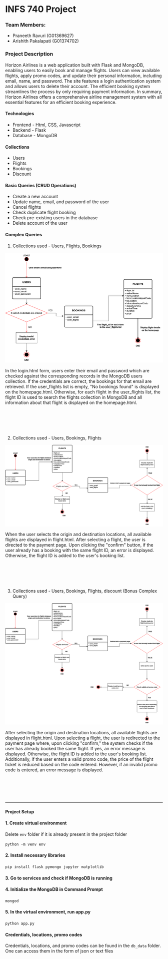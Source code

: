 # INFS 740 Project

### Team Members:
* Praneeth Ravuri (G01369627)
* Arishith Pakalapati (G01374702)


### Project Description

Horizon Airlines is a web application built with Flask and MongoDB, enabling users to easily book and manage flights. Users can view available flights, apply promo codes, and update their personal information, including email, name, and password. The site features a login authentication system and allows users to delete their account. The efficient booking system streamlines the process by only requiring payment information. In summary, Horizon Airlines offers a comprehensive airline management system with all essential features for an efficient booking experience.

#### Technologies
* Frontend - Html, CSS, Javascript
* Backend - Flask
* Database - MongoDB

#### Collections
* Users
* Flights
* Bookings
* Discount

#### Basic Queries (CRUD Operations)
* Create a new account
* Update name, email, and password of the user
* Cancel flights
* Check duplicate flight booking
* Check pre-existing users in the database
* Delete account of the user

#### Complex Queries
1. Collections used - Users, Flights, Bookings
<div>
<img src="./documentation_images/complex_query_1.png" alt="">
<p>
In the login.html form, users enter their email and password which are checked against the corresponding records in the MongoDB users collection. If the credentials are correct, the bookings for that email are retrieved. If the user_flights list is empty, "No bookings found" is displayed on the homepage.html. Otherwise, for each flight in the user_flights list, the flight ID is used to search the flights collection in MongoDB and all information about that flight is displayed on the homepage.html.
</p>
</div>

<br>
<br>
<br>
<br>

2. Collections used - Users, Bookings, Flights
<div>
<img src="./documentation_images/complex_query_2.png" alt="">
<p>
When the user selects the origin and destination locations, all available flights are displayed in flight.html. After selecting a flight, the user is directed to the payment page. Upon clicking the "confirm" button, if the user already has a booking with the same flight ID, an error is displayed. Otherwise, the flight ID is added to the user's booking list.
</p>
</div>

<br>
<br>
<br>
<br>

3. Collections used - Users, Bookings, Flights, discount (Bonus Complex Query)
<div>
<img src="./documentation_images/complex_query_3.png" alt="">
<p>
After selecting the origin and destination locations, all available flights are displayed in flight.html. Upon selecting a flight, the user is redirected to the payment page where, upon clicking "confirm," the system checks if the user has already booked the same flight. If yes, an error message is displayed. Otherwise, the flight ID is added to the user's booking list. Additionally, if the user enters a valid promo code, the price of the flight ticket is reduced based on the code entered. However, if an invalid promo code is entered, an error message is displayed.
</p>
</div>

<br>
<br>
<br>
<br>
<hr>

#### Project Setup

#### 1. Create virtual environment

Delete ```env``` folder if it is already present in the project folder

```python -m venv env```

#### 2. Install necessary libraries

```pip install flask pymongo jupyter matplotlib```

#### 3. Go to services and check if MongoDB is running

#### 4. Initialize the MongoDB in Command Prompt

```mongod```

#### 5. In the virtual environment, run app.py

```python app.py```

#### Credentials, locations, promo codes

Credentials, locations, and promo codes can be found in the ```db_data``` folder. One can access them in the form of json or text files

